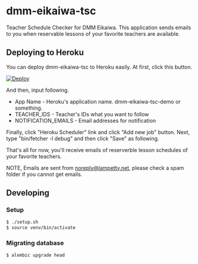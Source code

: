 # dmm-eikaiwa-tsc

Teacher Schedule Checker for DMM Eikaiwa. This application sends emails to you when  reservable lessons of your favorite teachers are available.

## Deploying to Heroku

You can deploy dmm-eikaiwa-tsc to Heroku easily. At first, click this button.

[![Deploy](https://www.herokucdn.com/deploy/button.svg)](https://heroku.com/deploy)

And then, input following.

* App Name - Heroku's application name. dmm-eikaiwa-tsc-demo or something.
* TEACHER_IDS - Teacher's IDs what you want to follow
* NOTIFICATION_EMAILS - Email addresses for notification

Finally, click "Heroku Scheduler" link and click "Add new job" button. Next, type "bin/fetcher -l debug" and then click "Save" as following.



That's all for now, you'll receive emails of reserverble lesson schedules of your favorite teachers.

NOTE, Emails are sent from noreply@lampetty.net, please check a spam folder if you cannot get emails.

## Developing

### Setup

```bash
$ ./setup.sh
$ source venv/bin/activate
```

### Migrating database

```bash
$ alembic upgrade head
```
